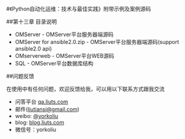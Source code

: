 #《Python自动化运维：技术与最佳实践》附带示例及案例源码

##第十三章 目录说明
+ OMServer - OMServer平台服务器端源码
+ OMServer for ansible2.0.zip - OMServer平台服务器端源码(support ansible2.0 api)
+ OMserverweb - OMServer平台WEB源码
+ SQL - OMServer平台数据库结构

##问题反馈

在使用中有任何问题，欢迎反馈给我，可以用以下联系方式跟我交流

* 问答平台 [qa.liuts.com](http://qa.liuts.com)
* 邮件(liutiansi@gmail.com)
* weibo: [@yorkoliu](http://weibo.com/u/1775431677)
* blog: [blog.liuts.com](http://blog.liuts.com)
* 微信号：yorkoliu

